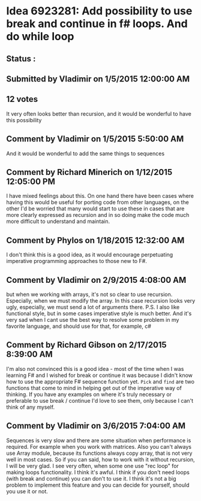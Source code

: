 # Idea 6923281: Add possibility to use break and continue in f# loops. And do while loop #

## Status : 

## Submitted by Vladimir on 1/5/2015 12:00:00 AM

## 12 votes

It very often looks better than recursion, and it would be wonderful to have this possibility


## Comment by Vladimir on 1/5/2015 5:50:00 AM

And it would be wonderful to add the same things to sequences

## Comment by Richard Minerich on 1/12/2015 12:05:00 PM

I have mixed feelings about this. On one hand there have been cases where having this would be useful for porting code from other languages, on the other I'd be worried that many would start to use these in cases that are more clearly expressed as recursion and in so doing make the code much more difficult to understand and maintain.

## Comment by Phylos on 1/18/2015 12:32:00 AM

I don't think this is a good idea, as it would encourage perpetuating imperative programming approaches to those new to F#.

## Comment by Vladimir on 2/9/2015 4:08:00 AM

but when we working with arrays, it's not so clear to use recursion. Especially, when we must modify the array. In this case recursion looks very ugly, especially, we must send a lot of arguments there.
P.S. I also like functional style, but in some cases imperative style is much better. And it's very sad when I cant use the best way to resolve some problem in my favorite language, and should use for that, for example, c#

## Comment by Richard Gibson on 2/17/2015 8:39:00 AM

I'm also not convinced this is a good idea - most of the time when I was learning F# and I wished for break or continue it was because I didn't know how to use the appropriate F# sequence function yet. `Pick` and `find` are two functions that come to mind in helping get out of the imperative way of thinking.
If you have any examples on where it's truly necessary or preferable to use break / continue I'd love to see them, only because I can't think of any myself.

## Comment by Vladimir on 3/6/2015 7:04:00 AM

Sequences is very slow and there are some situation when performance is required. For example when you work with matrices. Also you can't always use Array module, because its functions always copy array, that is not very well in most cases. So if you can said, how to work with it without recursion, I will be very glad.
I see very often, when some one use "rec loop" for making loops functionality. I think it's awful.
I think if you don't need loops (with break and continue) you can don't to use it. I think it's not a big problem to implement this feature and you can decide for yourself, should you use it or not.
